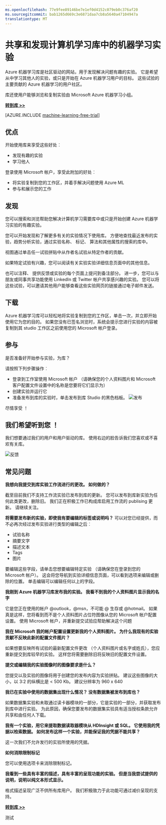 ```yaml
---
ms.openlocfilehash: 77e9fee89146be7e1ef0d4152c079eb0c376af20
ms.sourcegitcommit: bab1265d669c3e6871daa7cb8a5640a47104947a
translationtype: MT
---
```

<properties 
    pageTitle="计算机实验教学库 |Microsoft Azure" 
    description="共享和发现计算机教育试验 Azure 机器学习库中。 从其他人的实验，了解或刚开始使用机器学习。" 
    services="machine-learning" 
    documentationCenter="" 
    authors="cjgronlund" 
    manager="paulettm" 
    editor="cgronlun"/>

<tags 
    ms.service="machine-learning" 
    ms.workload="data-services" 
    ms.tgt_pltfrm="na" 
    ms.devlang="na" 
    ms.topic="article" 
    ms.date="07/15/2015" 
    ms.author="chhavib;cgronlun;garye"/>


# 共享和发现计算机学习库中的机器学习实验
Azure 机器学习库是社区驱动的网站，用于发现解决问题有趣的实验。 它是希望从中学习其他人的实验，或只是开始在 Azure 机器学习用户的目标。 这些试验的主要贡献的 Azure 机器学习的用户社区。 

库还使用户能够浏览和复制实验由 Microsoft Azure 机器学习小组。

**[转到库 >>](http://gallery.azureml.net)**

[AZURE.INCLUDE [machine-learning-free-trial](../../includes/machine-learning-free-trial.md)]

## 优点 
开始使用库来享受这些好处︰

- 发现有趣的实验 
- 学习他人

登录使用 Microsoft 帐户，享受此附加的好处︰

- 将实验复制到您的工作区，并着手解决问题使用 Azure ML
- 参与和展示您的工作

## 发现 
您可以搜索和浏览帮助您解决计算机学习需要库中或只是开始创建 Azure 机器学习实验的有趣实验。 

您可以开始发现和了解更多有关的实验情况下使用库。 方便地查找最近发布的实验，趋势分析实验，通过实验名称、 标记、 算法和其他属性的搜索的库中。

视图通过单击任一试验拼贴中从作者名试验从特定作者的贡献。

如果特定试验有兴趣，您可以阅读有关实验实验详细信息页面中的其他信息。 

也可以注释、 提供反馈或实验的每个页面上提问到备注部分。 进一步，您可以与朋友或同事共享功能使用 LinkedIn 或 Twitter 帐户共享感兴趣的实验。 您可以将这些试验，可以邀请其他用户能够查看这些实验网页的链接通过电子邮件发送。

## 下载 
Azure 机器学习库可以轻松地将实验复制到您的工作区，单击一次，并立即开始使用它为您的目的。 如果您没有已签名浏览时，系统会提示您进行实验的内容被复制到其 studio 工作区之前使用您的 Microsoft 帐户登录。

## 参与 
是否准备好开始参与实验，为库？

请按照下列步骤操作︰

- 登录到工作室使用 Microsoft 帐户 （请确保您的个人资料图片和 Microsoft 客户配置文件设置中的名称是您要将它们显示为）
- 创建实验并运行它
- 准备发布到库的实验时，单击发布到库 Studio 的黑色档板。
![发布](./media/machine-learning-gallery-how-to-use-contribute-publish/publish.png)

尽情享受 ！

## 我们希望听到您 ！ 
我们想要通过我们的用户和用户驱动的库。 使用右边的脸告诉我们您喜欢或不喜欢有关库。  

![反馈](./media/machine-learning-gallery-how-to-use-contribute-publish/feedback.png)

## 常见问题 
**我想向我提交到库实验工作流进行的更改。 如何做的？**

截至目前我们不支持工作流实验已发布到库的更新。 您可以发布到库新实验为任何此类更改，删除旧。 我们正在积极工作已构成库启用工作流的 publising 更新。 请继续关注。

**将需要发布新的实验，即使我有要编辑的标签或说明吗？**
可以对您已经提供，而不必再次经过发布实验进行类型的编辑之后︰

- 试验名称
- 摘要文字
- 描述文本
- Tags
- 图片

要编辑这些字段，请单击您想要编辑特定实验 （请确保您在登录到您的 Microsoft 帐户）。 这会将您导航到实验详细信息页面，可以看到选项来编辑或删除的位置。 单击编辑可以编辑任何以上的字段。

**我刚到 Azure 机器学习库发布我的实验。 我看不到我的个人资料图片显示我的名字**    

它是您正在使用的帐户 @outlook，@msn，不可能 @ 生存或 @hotmail。 如果真是这样，您将看到而不是个人资料图片占位符图像从您的 Microsoft 帐户配置设置。 使用 Microsoft 帐户，并重新提交试验应帮助解决这个问题

**我在 Microsoft 我的帐户配置设置更新我的个人资料图片。 为什么我现有的实验贡献不反映此新的配置文件图片？**

如果想要反映所有试验的最新配置文件更改 （个人资料图片或名字或姓氏），您应重新提交到库较早的实验。 这样您将需要删除旧将反映旧的配置文件设置。

**提交或编辑我的实验图像时的图像要求是什么？**

您提交以及实验的图像将用于创建您的发布内容为实验拼贴。 建议这些图像的大小，以 3:2 的纵横比是 < 500 Kb。 建议分辨率为 960 x 640

**我已在实验中使用的数据集出现什么情况？ 没有数据集被发布到库也？**

如果数据集实验和未取通过读卡器模块的一部分，它是实验的一部分，并获取发布到库中进行实验。 为此原因，确保您要发布的数据集实验具有适当授权条款允许共享和由任何人下载。

**我有一个实验，用它来提取数据读取器模块从 HDInsight 或 SQL。 它使用我的凭据以检索数据。 如何发布这样一个实验，并能保证我的凭据不能共享？**

这一次我们不允许发行的实验所使用的凭据。 

**如何消除限制标记**

您可以使用选项卡来消除限制标记。

**我看到一些具有丰富的描述，具有丰富的呈现功能的实验。 但是当我尝试提供的说明，说明以纯文本形式显示。** 

格式描述呈现广泛不供所有库用户。 我们积极致力于此功能可通过减价呈现的支持。

**[转到库 >>](http://gallery.azureml.net)**
 

测试
